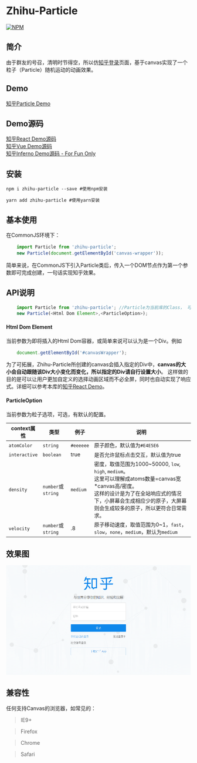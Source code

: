# Zhihu-Particle
[![NPM](https://nodei.co/npm/zhihu-particle.png)](https://www.npmjs.com/package/zhihu-particle)

## 简介
由于群友的号召，清明时节得空，所以仿[知乎登录](https://www.zhihu.com)页面，基于canvas实现了一个粒子（Particle）随机运动的动画效果。

## Demo
[知乎Particle Demo](https://jf3096.github.io/zhihu-particle/)

## Demo源码
[知乎React Demo源码](https://github.com/jf3096/zhihu-particle/tree/master/demo/zhihu-react) <br />
[知乎Vue Demo源码](https://github.com/jf3096/zhihu-particle/tree/master/demo/zhihu-vue) <br />
[知乎Inferno Demo源码 - For Fun Only](https://github.com/jf3096/zhihu-particle/tree/master/demo/zhihu-inferno)

## 安装
```shell
npm i zhihu-particle --save #使用npm安装
```

```shell
yarn add zhihu-particle #使用yarn安装
```

## 基本使用
在CommonJS环境下：
```javascript
    import Particle from 'zhihu-particle';
    new Particle(document.getElementById('canvas-wrapper'));
```

简单来说，在CommonJS下引入Particle类后，传入一个DOM节点作为第一个参数即可完成创建，一句话实现知乎效果。

## API说明

```javascript
    import Particle from 'zhihu-particle'; //Particle为当前库的Class， 可用于多次实例化
    new Particle(<Html Dom Element>,<ParticleOption>);
```

#### Html Dom Element
当前参数为即将插入的Html Dom容器，或简单来说可以认为是一个Div。例如

```javascript
    document.getElementById('#canvasWrapper');
```

为了可拓展，Zhihu-Particle所创建的canvas会插入指定的Div中，<b>canvas的大小会自动跟随该Div大小变化而变化，所以指定的Div请自行设置大小</b>。
这样做的目的是可以让用户更加自定义的选择动画区域而不必全屏，同时也自动实现了响应式。详细可以参考本库的[知乎React Demo](https://github.com/jf3096/zhihu-particle/tree/master/demo/zhihu)。

#### ParticleOption
当前参数为粒子选项，可选，有默认的配置。

context属性 | 类型 | 例子 | 说明
---------- | ---- | ----- | ------------------
`atomColor` | `string` | `#eeeeee` | 原子颜色，默认值为`#E4E5E6`
`interactive` | `boolean` | true | 是否允许鼠标点击交互，默认值为true
`density` | `number`或`string` | `medium` | 密度，取值范围为1000~50000, `low`, `high`, `medium`。<br />这里可以理解成atoms数量=canvas宽*canvas高/密度。<br />这样的设计是为了在全站响应式的情况下，小屏幕会生成相应少的原子，大屏幕则会生成较多的原子，所以更符合日常需求。
`velocity` | `number`或`string` | .8 | 原子移动速度，取值范围为0~1，`fast`，`slow`，`none`，`medium`，默认为`medium`

## 效果图
![zhihu-particle](./git-img/zhihu-particle.gif)

## 兼容性
任何支持Canvas的浏览器，如常见的：
> IE9+

> Firefox

> Chrome

> Safari
